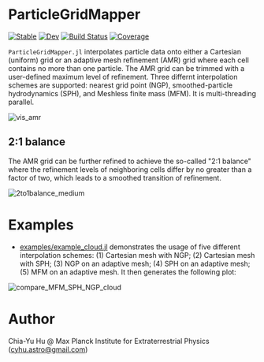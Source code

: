 # ParticleGridMapper

[![Stable](https://img.shields.io/badge/docs-stable-blue.svg)](https://huchiayu.github.io/ParticleGridMapper.jl/stable)
[![Dev](https://img.shields.io/badge/docs-dev-blue.svg)](https://huchiayu.github.io/ParticleGridMapper.jl/dev)
[![Build Status](https://github.com/huchiayu/ParticleGridMapper.jl/workflows/CI/badge.svg)](https://github.com/huchiayu/ParticleGridMapper.jl/actions)
[![Coverage](https://codecov.io/gh/huchiayu/ParticleGridMapper.jl/branch/master/graph/badge.svg)](https://codecov.io/gh/huchiayu/ParticleGridMapper.jl)


```ParticleGridMapper.jl``` interpolates particle data onto either a Cartesian (uniform) grid or an adaptive mesh refinement (AMR) grid where each cell contains no more than one particle. The AMR grid can be trimmed with a user-defined maximum level of refinement. Three differnt interpolation schemes are supported: nearest grid point (NGP), smoothed-particle hydrodynamics (SPH), and Meshless finite mass (MFM). It is multi-threading parallel.

![vis_amr](https://user-images.githubusercontent.com/23061774/137218103-79a368f5-1de1-42a0-836a-3530e2a03ffa.png)

## 2:1 balance

The AMR grid can be further refined to achieve the so-called "2:1 balance" where the refinement levels of neighboring cells differ by no greater than a factor of two, which leads to a smoothed transition of refinement.

![2to1balance_medium](https://user-images.githubusercontent.com/23061774/137220920-c9c07570-d658-4fb8-b34c-2c305196c67b.gif)


# Examples

 - [examples/example_cloud.jl](https://github.com/huchiayu/ParticleGridMapper.jl/blob/master/examples/example_cloud.jl) demonstrates the usage of five different interpolation schemes: (1) Cartesian mesh with NGP; (2) Cartesian mesh with SPH; (3) NGP on an adaptive mesh; (4) SPH on an adaptive mesh; (5) MFM on an adaptive mesh. It then generates the following plot:

![compare_MFM_SPH_NGP_cloud](https://user-images.githubusercontent.com/23061774/148554036-fe67d4b4-5f02-41bf-a079-7f93c46ec2d7.png)


# Author
Chia-Yu Hu @ Max Planck Institute for Extraterrestrial Physics 
(cyhu.astro@gmail.com)
